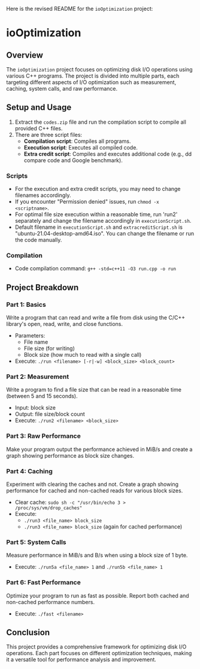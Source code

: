 Here is the revised README for the `ioOptimization` project:

# ioOptimization

## Overview
The `ioOptimization` project focuses on optimizing disk I/O operations using various C++ programs. The project is divided into multiple parts, each targeting different aspects of I/O optimization such as measurement, caching, system calls, and raw performance.

## Setup and Usage
1. Extract the `codes.zip` file and run the compilation script to compile all provided C++ files.
2. There are three script files:
   - **Compilation script**: Compiles all programs.
   - **Execution script**: Executes all compiled code.
   - **Extra credit script**: Compiles and executes additional code (e.g., dd compare code and Google benchmark).

### Scripts
- For the execution and extra credit scripts, you may need to change filenames accordingly.
- If you encounter "Permission denied" issues, run `chmod -x <scriptname>`.
- For optimal file size execution within a reasonable time, run 'run2' separately and change the filename accordingly in `executionScript.sh`.
- Default filename in `executionScript.sh` and `extracreditScript.sh` is "ubuntu-21.04-desktop-amd64.iso". You can change the filename or run the code manually.

### Compilation
- Code compilation command: `g++ -std=c++11 -O3 run.cpp -o run`

## Project Breakdown

### Part 1: Basics
Write a program that can read and write a file from disk using the C/C++ library's open, read, write, and close functions.
- Parameters:
  - File name
  - File size (for writing)
  - Block size (how much to read with a single call)
- Execute: `./run <filename> [-r|-w] <block_size> <block_count>`

### Part 2: Measurement
Write a program to find a file size that can be read in a reasonable time (between 5 and 15 seconds).
- Input: block size
- Output: file size/block count
- Execute: `./run2 <filename> <block_size>`

### Part 3: Raw Performance
Make your program output the performance achieved in MiB/s and create a graph showing performance as block size changes.

### Part 4: Caching
Experiment with clearing the caches and not. Create a graph showing performance for cached and non-cached reads for various block sizes.
- Clear cache: `sudo sh -c "/usr/bin/echo 3 > /proc/sys/vm/drop_caches"`
- Execute:
  - `./run3 <file_name> block_size`
  - `./run3 <file_name> block_size` (again for cached performance)

### Part 5: System Calls
Measure performance in MiB/s and B/s when using a block size of 1 byte.
- Execute: `./run5a <file_name> 1` and `./run5b <file_name> 1`

### Part 6: Fast Performance
Optimize your program to run as fast as possible. Report both cached and non-cached performance numbers.
- Execute: `./fast <filename>`

## Conclusion
This project provides a comprehensive framework for optimizing disk I/O operations. Each part focuses on different optimization techniques, making it a versatile tool for performance analysis and improvement.
